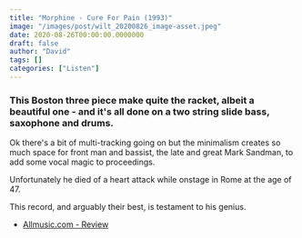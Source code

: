 ```yaml
---
title: "Morphine - Cure For Pain (1993)"
image: "/images/post/wilt_20200826_image-asset.jpeg"
date: 2020-08-26T00:00:00.0000000
draft: false
author: "David"
tags: []
categories: ["Listen"]
---
```

### This Boston three piece make quite the racket, albeit a beautiful one - and it's all done on a two string slide bass, saxophone and drums.   
  
Ok there's a bit of multi-tracking going on but the minimalism creates so much space for front man and bassist, the late and great Mark Sandman, to add some vocal magic to proceedings.   
  
Unfortunately he died of a heart attack while onstage in Rome at the age of 47.   
  
This record, and arguably their best, is testament to his genius.   

-  [Allmusic.com - Review](https://www.allmusic.com/album/cure-for-pain-mw0000620267)